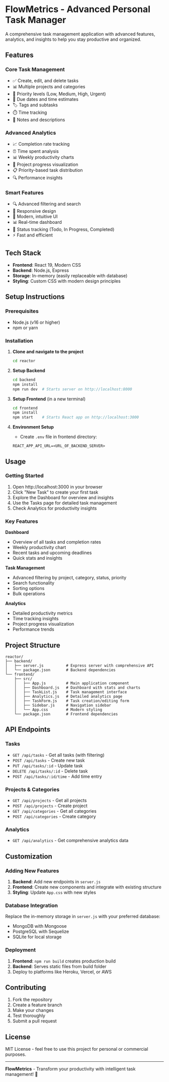 # FlowMetrics - Advanced Personal Task Manager

A comprehensive task management application with advanced features, analytics, and insights to help you stay productive and organized.

## Features

### Core Task Management
- ✅ Create, edit, and delete tasks
- 📊 Multiple projects and categories
- 🎯 Priority levels (Low, Medium, High, Urgent)
- 📅 Due dates and time estimates
- 🏷️ Tags and subtasks
- ⏱️ Time tracking
- 📝 Notes and descriptions

### Advanced Analytics
- 📈 Completion rate tracking
- ⏰ Time spent analysis
- 📊 Weekly productivity charts
- 🎯 Project progress visualization
- 📋 Priority-based task distribution
- 🔍 Performance insights

### Smart Features
- 🔍 Advanced filtering and search
- 📱 Responsive design
- 🎨 Modern, intuitive UI
- 📊 Real-time dashboard
- 🔄 Status tracking (Todo, In Progress, Completed)
- ⚡ Fast and efficient

## Tech Stack

- **Frontend**: React 19, Modern CSS
- **Backend**: Node.js, Express
- **Storage**: In-memory (easily replaceable with database)
- **Styling**: Custom CSS with modern design principles

## Setup Instructions

### Prerequisites
- Node.js (v16 or higher)
- npm or yarn

### Installation

1. **Clone and navigate to the project**
   ```bash
   cd reactor
   ```

2. **Setup Backend**
   ```bash
   cd backend
   npm install
   npm run dev  # Starts server on http://localhost:8000
   ```

3. **Setup Frontend** (in a new terminal)
   ```bash
   cd frontend
   npm install
   npm start    # Starts React app on http://localhost:3000
   ```

4. **Environment Setup**
   - Create `.env` file in frontend directory:
   ```
   REACT_APP_API_URL=<URL_OF_BACKEND_SERVER>
   ```

## Usage

### Getting Started
1. Open http://localhost:3000 in your browser
2. Click "New Task" to create your first task
3. Explore the Dashboard for overview and insights
4. Use the Tasks page for detailed task management
5. Check Analytics for productivity insights

### Key Features

**Dashboard**
- Overview of all tasks and completion rates
- Weekly productivity chart
- Recent tasks and upcoming deadlines
- Quick stats and insights

**Task Management**
- Advanced filtering by project, category, status, priority
- Search functionality
- Sorting options
- Bulk operations

**Analytics**
- Detailed productivity metrics
- Time tracking insights
- Project progress visualization
- Performance trends

## Project Structure

```
reactor/
├── backend/
│   ├── server.js          # Express server with comprehensive API
│   └── package.json       # Backend dependencies
└── frontend/
    ├── src/
    │   ├── App.js         # Main application component
    │   ├── Dashboard.js   # Dashboard with stats and charts
    │   ├── TaskList.js    # Task management interface
    │   ├── Analytics.js   # Detailed analytics page
    │   ├── TaskForm.js    # Task creation/editing form
    │   ├── Sidebar.js     # Navigation sidebar
    │   └── App.css        # Modern styling
    └── package.json       # Frontend dependencies
```

## API Endpoints

### Tasks
- `GET /api/tasks` - Get all tasks (with filtering)
- `POST /api/tasks` - Create new task
- `PUT /api/tasks/:id` - Update task
- `DELETE /api/tasks/:id` - Delete task
- `POST /api/tasks/:id/time` - Add time entry

### Projects & Categories
- `GET /api/projects` - Get all projects
- `POST /api/projects` - Create project
- `GET /api/categories` - Get all categories
- `POST /api/categories` - Create category

### Analytics
- `GET /api/analytics` - Get comprehensive analytics data

## Customization

### Adding New Features
1. **Backend**: Add new endpoints in `server.js`
2. **Frontend**: Create new components and integrate with existing structure
3. **Styling**: Update `App.css` with new styles

### Database Integration
Replace the in-memory storage in `server.js` with your preferred database:
- MongoDB with Mongoose
- PostgreSQL with Sequelize
- SQLite for local storage

### Deployment
1. **Frontend**: `npm run build` creates production build
2. **Backend**: Serves static files from build folder
3. Deploy to platforms like Heroku, Vercel, or AWS

## Contributing

1. Fork the repository
2. Create a feature branch
3. Make your changes
4. Test thoroughly
5. Submit a pull request

## License

MIT License - feel free to use this project for personal or commercial purposes.

---

**FlowMetrics** - Transform your productivity with intelligent task management! 🚀